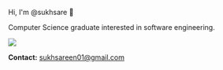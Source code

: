 Hi, I'm @sukhsare 👋

Computer Science graduate interested in software engineering.

<img align="center" src="https://github-readme-stats.vercel.app/api/top-langs/?username=sukhsare&layout=compact&theme=default&card_width=320" />

**Contact:** sukhsareen01@gmail.com
